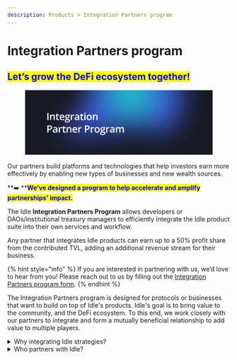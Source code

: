 ```yaml
---
description: Products > Integration Partners program
---
```


# Integration Partners program

## <mark style="color:blue;">Let’s grow the DeFi ecosystem together!</mark>

<figure><img src="../../.gitbook/assets/IPP.png" alt=""><figcaption></figcaption></figure>

Our partners build platforms and technologies that help investors earn more effectively by enabling new types of businesses and new wealth sources.

**➡️ **<mark style="color:blue;">**We’ve designed a program to help accelerate and amplify partnerships' impact.**</mark>

The Idle **Integration Partners Program** allows developers or DAOs/institutional treasury managers to efficiently integrate the Idle product suite into their own services and workflow.

Any partner that integrates Idle products can earn up to a 50% profit share from the contributed TVL, adding an additional revenue stream for their business.

{% hint style="info" %}
If you are interested in partnering with us, we’d love to hear from you! Please reach out to us by filling out the [Integration Partners program form](https://idlefinance.typeform.com/to/PUC7nO).
{% endhint %}

The Integration Partners program is designed for protocols or businesses that want to build on top of Idle's products. Idle's goal is to bring value to the community, and the DeFi ecosystem. To this end, we work closely with our partners to integrate and form a mutually beneficial relationship to add value to multiple players.

<details>

<summary>Why integrating Idle strategies?</summary>

Idle is a battle-tested protocol since 2019 with a strong focus on protocol safety and the continuous development of its products suite. Starting a partnership with Idle would bring to the partner value, a solid reputation from the DeFi industry and would open the door to effortless financial autonomy opportunities.

Benefits:

* Competitive yields for a suite of assets
* High-security standards
* Reduced implementation costs

</details>

<details>

<summary>Who partners with Idle?</summary>

All entities and actors who want to access the DeFi ecosystem and add a new revenue stream or diversify profit generation, such as DeFi protocols, wallets, CeFi exchanges, yield-generating products, or DAOs tools and treasuries.

</details>

